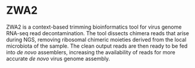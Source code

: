 # ZWA2
ZWA2 is a context-based trimming bioinformatics tool for virus genome RNA-seq read decontamination. The tool dissects chimera reads that arise during NGS, removing ribosomal chimeric moieties derived from the local microbiota of the sample. The clean output reads are then ready to be fed into _de novo_ assemblers, increasing the availability of reads for more accurate _de novo_ virus genome assembly.
